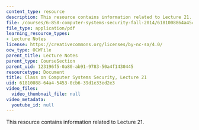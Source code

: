 ```yaml
---
content_type: resource
description: This resource contains information related to Lecture 21.
file: /courses/6-858-computer-systems-security-fall-2014/6181008864a454530cb639d1e33ed2e3_MIT6_858F14_lec21.pdf
file_type: application/pdf
learning_resource_types:
- Lecture Notes
license: https://creativecommons.org/licenses/by-nc-sa/4.0/
ocw_type: OCWFile
parent_title: Lecture Notes
parent_type: CourseSection
parent_uid: 123196f5-0a80-ab91-9783-50a4f1430445
resourcetype: Document
title: Class on Computer Systems Security, Lecture 21
uid: 61810088-64a4-5453-0cb6-39d1e33ed2e3
video_files:
  video_thumbnail_file: null
video_metadata:
  youtube_id: null
---
```

This resource contains information related to Lecture 21.